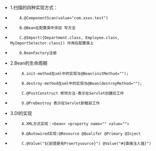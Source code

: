  * 1.扫描的四种实现方式：
 *         A.@ComponentScan(value="com.xxxx.test")
 *         B.@Bean在配置类中添加 写方法
 *         C.@Import({Department.class, Employee.class, MyImportSelector.class}) 作用在配置类上
 *         D.BeanFactory注册
 * 2.Bean的生命周期
 *          A.init-method在xml中的实现与@Bean(initMethod="");
 *          B.destroy-method在xml中的实现与@Bean(destroyMethod="");
 *          C.@PostConstruct 修饰方法-表示在Servlet创建后工作
 *          D.@PreDestroy 表示在Servlet卸载前工作
 * 3.DI的实现
 *          A.XML方式实现：<bean> <property name="" value="">
 *          B.@Autowired实现:@Resource @Qualifer @Primary @Inject
 *          C.@Value("${前提是有Proertysource}") @Value("#{直接注入值}")